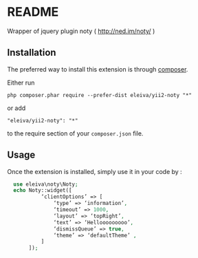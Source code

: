 README
======
Wrapper of jquery plugin noty ( http://ned.im/noty/ )

Installation
------------

The preferred way to install this extension is through [composer](http://getcomposer.org/download/).

Either run

```
php composer.phar require --prefer-dist eleiva/yii2-noty "*"
```

or add

```
"eleiva/yii2-noty": "*"
```

to the require section of your `composer.json` file.


Usage
-----

Once the extension is installed, simply use it in your code by  :

```php
  use eleiva\noty\Noty;
  echo Noty::widget([                                                                                                                         
           ‘clientOptions’ => [
               ‘type’ => ‘information’,
               ‘timeout’ => 1000,
               ‘layout’ => ‘topRight’,
               ‘text’ => ‘Hellooooooooo’,
               ‘dismissQueue’ => true,
               ‘theme’ => ‘defaultTheme’ ,
           ]
       ]);

